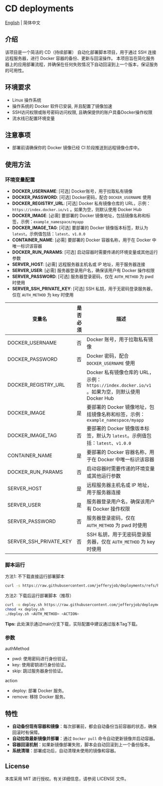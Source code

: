 # CD deployments

[English](README.md) | 简体中文

## 介绍
该项目是一个简洁的 CD（持续部署） 自动化部署脚本项目，用于通过 SSH 连接远程服务器，进行 Docker 容器的备份、更新与回滚操作。 本项目旨在简化服务器上的应用部署流程，并确保在任何失败情况下自动回滚到上一个版本，保证服务的可用性。

## 环境要求
- Linux 操作系统
- 操作系统的 Docker 软件已安装, 并且配置了镜像加速
- SSH访问权限或账号密码访问权限, 且确保提供的账户具备Docker操作权限
- 流水线已配置环境变量

## 注意事项
- 部署前请确保你的 Docker 镜像已经 CI 阶段推送到远程镜像仓库中。

## 使用方法

### 环境变量配置
- **DOCKER_USERNAME**: [可选] Docker账号，用于拉取私有镜像
- **DOCKER_PASSWORD**: [可选] Docker密码，配合 `DOCKER_USERNAME` 使用
- **DOCKER_REGISTRY_URL**: [可选] Docker 私有镜像仓库的 URL，示例：`https://index.docker.io/v1` 。如果为空，则默认使用 Docker Hub
- **DOCKER_IMAGE**: [必需] 要部署的 Docker 镜像地址，包括镜像名称和标签，示例：`example_namespace/myapp`
- **DOCKER_IMAGE_TAG**: [可选] 要部署的 Docker 镜像版本标签，默认为 `latest`。示例值包括：`latest`、`v1.0.0`
- **CONTAINER_NAME**: [必需] 要部署的 Docker 容器名称，用于在 Docker 中唯一标识该容器
- **DOCKER_RUN_PARAMS**: [可选] 启动容器时需要传递的环境变量或其他运行参数
- **SERVER_HOST**: [必需] 远程服务器主机名或 IP 地址，用于服务器连接
- **SERVER_USER**: [必需] 服务器登录用户名，确保该用户有 Docker 操作权限
- **SERVER_PASSWORD**: [可选] 服务器登录密码，仅在 `AUTH_METHOD` 为 pwd 时使用
- **SERVER_SSH_PRIVATE_KEY**: [可选] SSH 私钥，用于无密码登录服务器，仅在 `AUTH_METHOD` 为 key 时使用

| 变量名                    | 是否必须 | 描述                                                         |
|------------------------|------|------------------------------------------------------------|
| DOCKER_USERNAME        | 否    | Docker 账号，用于拉取私有镜像                                     |
| DOCKER_PASSWORD        | 否   | Docker 密码，配合 `DOCKER_USERNAME` 使用                       |
| DOCKER_REGISTRY_URL    | 否   | Docker 私有镜像仓库的 URL，示例：`https://index.docker.io/v1` 。如果为空，则默认使用 Docker Hub |
| DOCKER_IMAGE           | 是    | 要部署的 Docker 镜像地址，包括镜像名称和标签，示例：`example_namespace/myapp` |
| DOCKER_IMAGE_TAG       | 否   | 要部署的 Docker 镜像版本标签，默认为 `latest`。示例值包括：`latest`、`v1.0.0` |
| CONTAINER_NAME         | 是    | 要部署的 Docker 容器名称，用于在 Docker 中唯一标识该容器               |
| DOCKER_RUN_PARAMS      | 否   | 启动容器时需要传递的环境变量或其他运行参数                           |
| SERVER_HOST            | 是    | 远程服务器主机名或 IP 地址，用于服务器连接                          |
| SERVER_USER            | 是    | 服务器登录用户名，确保该用户有 Docker 操作权限                      |
| SERVER_PASSWORD        | 否   | 服务器登录密码，仅在 `AUTH_METHOD` 为 pwd 时使用                    |
| SERVER_SSH_PRIVATE_KEY | 否   | SSH 私钥，用于无密码登录服务器，仅在 `AUTH_METHOD` 为 key 时使用      |


### 脚本运行

方法1: 不下载直接运行部署脚本
```bash
curl -s https://raw.githubusercontent.com/jefferyjob/deployments/refs/heads/main/scripts/deploy.docker.sh | bash -s -- <AUTH_METHOD> <ACTION>
```

方法2:  下载后运行部署脚本（推荐）
```bash
curl -o deploy.sh https://raw.githubusercontent.com/jefferyjob/deployments/refs/heads/main/scripts/deploy.docker.sh
chmod +x deploy.sh
./deploy.sh <AUTH_METHOD> <ACTION>
```

**Tips:** 此处演示通过main分支下载，实际配置中建议通过版本Tag下载。

### 参数
authMethod
- pwd: 使用密码进行身份验证。
- key: 使用密钥进行身份验证。
- skip: 跳过服务器身份验证。

action
- deploy: 部署 Docker 服务。
- remove: 移除 Docker 服务。

## 特性
- **自动备份现有容器和镜像**：每次部署前，都会自动备份当前容器的状态，确保回滚时有保障。
- **自动拉取最新镜像并部署**：通过 `Docker pull` 命令自动更新镜像并启动容器。
- **容器回滚机制**：如果新镜像部署失败，脚本会自动回滚到上一个备份版本。
- **系统清理**：部署成功后，自动清理未使用的镜像和容器。

## License
本库采用 MIT 进行授权。有关详细信息，请参阅 LICENSE 文件。
